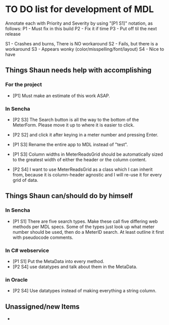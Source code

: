 # TO DO list for development of MDL

Annotate each with Priority and Severity by using "[P1 S1]" notation, as follows:
P1 - Must fix in this build
P2 - Fix it if time
P3 - Put off til the next release

S1 - Crashes and burns, There is NO workaround
S2 - Fails, but there is a workaround
S3 - Appears wonky (color/misspelling/font/layout)
S4 - Nice to have

## Things Shaun needs help with accomplishing
### For the project
* [P1] Must make an estimate of this work ASAP.

### In Sencha
* [P2 S3] The Search button is all the way to the bottom of the MeterForm.  Please move it up to where it is easier to click.
* [P2 S2] and click it after keying in a meter number and pressing Enter.

* [P1 S3] Rename the entire app to MDL instead of "test".

* [P1 S3] Column widths in MeterReadsGrid should be automatically sized to the greatest width of either the header or the column content.

* [P2 S4] I want to use MeterReadsGrid as a class which I can inherit from, because it is column-header agnostic and I will re-use it for every grid of data.

## Things Shaun can/should do by himself

### In Sencha
* [P1 S1] There are five search types.  Make these call five differing web methods per MDL specs.
  Some of the types just look up what meter number should be used, then do a MeterID search.
  At least outline it first with pseudocode comments.

### In C# webservice
* [P1 S1] Put the MetaData into every method.
* [P2 S4] use datatypes and talk about them in the MetaData.

### in Oracle
* [P2 S4] Use datatypes instead of making everything a string column.



## Unassigned/new Items

* 
